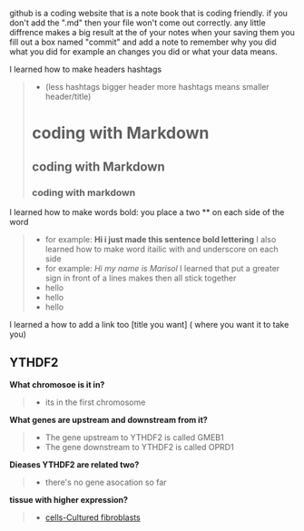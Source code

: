 github is a coding website that is a note book that is coding friendly.
if you don't add the ".md" then your file won't come out correctly. any little diffrence makes a big result 
at the of your notes when your saving them you fill out a box named "commit" and add a note to remember why you did what you did for example an changes you did or what your data means.

I learned how to make headers hashtags 
  > * (less hashtags bigger header more hashtags means smaller header/title)
># coding with Markdown
> ## coding with Markdown 
> ### coding with markdown
I learned how to make words bold: you place a two ** on each side of the word 
 > * for example: **Hi i just made this sentence bold lettering**
I also learned how to make word itailic with and underscore on each side 
 > * for example: _Hi my name is Marisol_
I learned that put a greater sign in front of a lines makes then all stick together
 > * hello 
 > * hello 
 > * hello 

I learned a how to add a link too [title you want]  ( where you want it to take you) 


## YTHDF2 
**What chromosoe is it in?**
 > * its in the first chromosome 

**What genes are upstream and downstream from it?**
 > * The gene upstream to YTHDF2 is called GMEB1
 > * The gene downstream to YTHDF2 is called OPRD1

**Dieases YTHDF2 are related two?**
 > * there's no gene asocation so far

**tissue with higher expression?**
 > * [cells-Cultured fibroblasts](https://genome.ucsc.edu/trash/hgc/gtexGene_genome_33d54_f4e3d0.png) 
 
